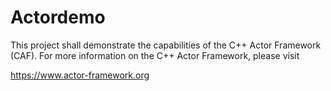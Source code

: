 # Actordemo

This project shall demonstrate the capabilities of the C++ Actor Framework (CAF). 
For more information on the C++ Actor Framework, please visit

https://www.actor-framework.org

